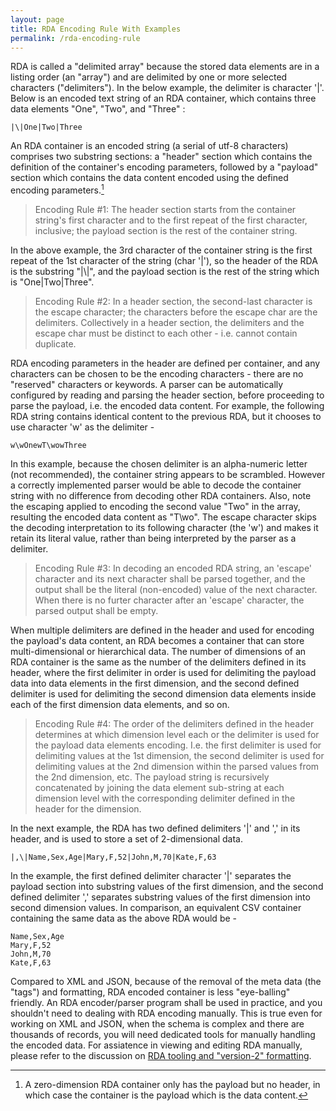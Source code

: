 ```yaml
---
layout: page
title: RDA Encoding Rule With Examples
permalink: /rda-encoding-rule
---
```


RDA is called a "delimited array" because the stored data elements are in a listing order (an "array") and are delimited by one or more selected characters ("delimiters"). In the below example, the delimiter is character '|'. Below is an encoded text string of an RDA container, which contains three data elements "One", "Two", and "Three" : 
```
|\|One|Two|Three
```

An RDA container is an encoded string (a serial of utf-8 characters) comprises two substring sections: a "header" section which contains the definition of the container's encoding parameters, followed by a "payload" section which contains the data content encoded using the defined encoding parameters.[^1] 

[^1]: A zero-dimension RDA container only has the payload but no header, in which case the container is the payload which is the data content.

> Encoding Rule #1:
> The header section starts from the container string's first character and to the first repeat of the first character, inclusive; the payload section is the rest of the container string.

In the above example, the 3rd character of the container string is the first repeat of the 1st character of the string (char '\|'), so the header of the RDA is the substring "\|\\\|", and the payload section is the rest of the string which is "One\|Two\|Three".

> Encoding Rule #2:
> In a header section, the second-last character is the escape character; the characters before the escape char are the delimiters. Collectively in a header section, the delimiters and the escape char must be distinct to each other - i.e. cannot contain duplicate.

RDA encoding parameters in the header are defined per container, and any characters can be chosen to be the encoding characters - there are no "reserved" characters or keywords. A parser can be automatically configured by reading and parsing the header section, before proceeding to parse the payload, i.e. the encoded data content. For example, the following RDA string contains identical content to the previous RDA, but it chooses to use character 'w' as the delimiter -

```
w\wOnewT\wowThree
```

In this example, because the chosen delimiter is an alpha-numeric letter (not recommended), the container string appears to be scrambled. However a correctly implemented parser would be able to decode the container string with no difference from decoding other RDA containers. Also, note the escaping applied to encoding the second value "Two" in the array, resulting the encoded data content as "T\\wo". The escape character skips the decoding interpretation to its following character (the 'w') and makes it retain its literal value, rather than being interpreted by the parser as a delimiter.

> Encoding Rule #3:
> In decoding an encoded RDA string, an 'escape' character and its next character shall be parsed together, and the output shall be the literal (non-encoded) value of the next character. When there is no furter character after an 'escape' character, the parsed output shall be empty.

When multiple delimiters are defined in the header and used for encoding the payload's data content, an RDA becomes a container that can store multi-dimensional or hierarchical data. The number of dimensions of an RDA container is the same as the number of the delimiters defined in its header, where the first delimiter in order is used for delimiting the payload data into data elements in the first dimension, and the second defined delimiter is used for delimiting the second dimension data elements inside each of the first dimension data elements, and so on.

> Encoding Rule #4:
> The order of the delimiters defined in the header determines at which dimension level each or the delimiter is used for the payload data elements encoding. I.e. the first delimiter is used for delimiting values at the 1st dimension, the second delimiter is used for delimiting values at the 2nd dimension within the parsed values from the 2nd dimension, etc. The payload string is recursively concatenated by joining the data element sub-string at each dimension level with the corresponding delimiter defined in the header for the dimension.

In the next example, the RDA has two defined delimiters '|' and ',' in its header, and is used to store a set of 2-dimensional data.
```
|,\|Name,Sex,Age|Mary,F,52|John,M,70|Kate,F,63
```
In the example, the first defined delimiter character '|' separates the payload section into substring values of the first dimension, and the second defined delimiter ',' separates substring values of the first dimension into second dimension values. In comparison, an equivalent CSV container containing the same data as the above RDA would be -
```
Name,Sex,Age
Mary,F,52
John,M,70
Kate,F,63
```

Compared to XML and JSON,  because of the removal of the meta data (the "tags") and formatting, RDA encoded container is less "eye-balling" friendly. An RDA encoder/parser program shall be used in practice, and you shouldn't need to dealing with RDA encoding manually. This is true even for working on XML and JSON, when the schema is complex and there are thousands of records, you will need dedicated tools for manually handling the encoded data. For assiatence in viewing and editing RDA manually, please refer to the discussion on [RDA tooling and "version-2" formatting](https://sierrathedog.github.io/rda/rda-tooling-and-formatting).
